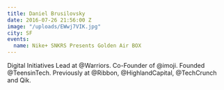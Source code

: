```yaml
---
title: Daniel Brusilovsky
date: 2016-07-26 21:56:00 Z
image: "/uploads/EWwj7VIK.jpg"
city: SF
events:
  name: Nike+ SNKRS Presents Golden Air BOX
---
```


Digital Initiatives Lead at @Warriors. Co-Founder of @imoji. Founded @TeensinTech. Previously at @Ribbon, @HighlandCapital, @TechCrunch and Qik.